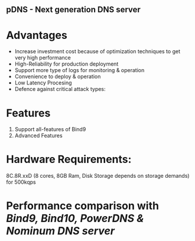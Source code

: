 pDNS - Next generation DNS server
---

# Advantages
- Increase investment cost because of optimization techniques to get very high performance
- High-Reliability for production deployment
- Support more type of logs for monitoring & operation
- Convenience to deploy & operation
- Low Latency Procesing
- Defence against critical attack types: 

# Features
1. Support all-features of Bind9
2. Advanced Features

# Hardware Requirements: 
8C.8R.xxD (8 cores, 8GB Ram, Disk Storage depends on storage demands) for 500kqps

# Performance comparison with _Bind9, Bind10, PowerDNS & Nominum DNS server_

